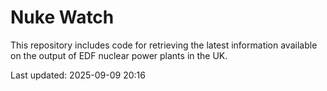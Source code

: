 # Nuke Watch

This repository includes code for retrieving the latest information available on the output of EDF nuclear power plants in the UK.

Last updated: 2025-09-09 20:16